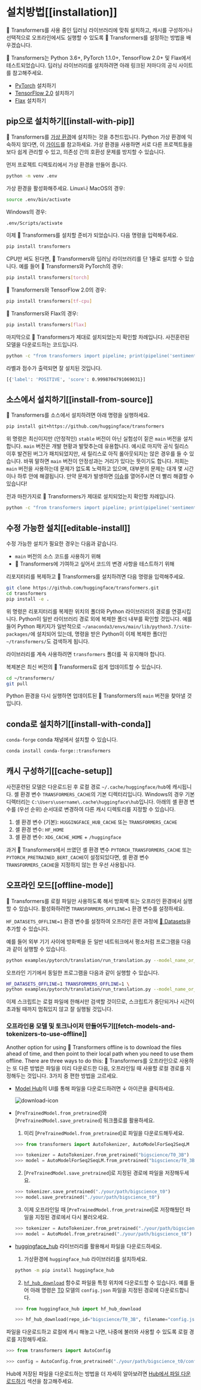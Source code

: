 <!---
Copyright 2022 The HuggingFace Team. All rights reserved.

Licensed under the Apache License, Version 2.0 (the "License");
you may not use this file except in compliance with the License.
You may obtain a copy of the License at

    http://www.apache.org/licenses/LICENSE-2.0

Unless required by applicable law or agreed to in writing, software
distributed under the License is distributed on an "AS IS" BASIS,
WITHOUT WARRANTIES OR CONDITIONS OF ANY KIND, either express or implied.
See the License for the specific language governing permissions and
limitations under the License.

⚠️ Note that this file is in Markdown but contain specific syntax for our doc-builder (similar to MDX) that may not be
rendered properly in your Markdown viewer.

-->

# 설치방법[[installation]]

🤗 Transformers를 사용 중인 딥러닝 라이브러리에 맞춰 설치하고, 캐시를 구성하거나 선택적으로 오프라인에서도 실행할 수 있도록 🤗 Transformers를 설정하는 방법을 배우겠습니다.

🤗 Transformers는 Python 3.6+, PyTorch 1.1.0+, TensorFlow 2.0+ 및 Flax에서 테스트되었습니다. 딥러닝 라이브러리를 설치하려면 아래 링크된 저마다의 공식 사이트를 참고해주세요.

* [PyTorch](https://pytorch.org/get-started/locally/) 설치하기
* [TensorFlow 2.0](https://www.tensorflow.org/install/pip) 설치하기
* [Flax](https://flax.readthedocs.io/en/latest/) 설치하기

## pip으로 설치하기[[install-with-pip]]

🤗 Transformers를 [가상 환경](https://docs.python.org/3/library/venv.html)에 설치하는 것을 추천드립니다. Python 가상 환경에 익숙하지 않다면, 이 [가이드](https://packaging.python.org/guides/installing-using-pip-and-virtual-environments/)를 참고하세요. 가상 환경을 사용하면 서로 다른 프로젝트들을 보다 쉽게 관리할 수 있고, 의존성 간의 호환성 문제를 방지할 수 있습니다.

먼저 프로젝트 디렉토리에서 가상 환경을 만들어 줍니다.

```bash
python -m venv .env
```

가상 환경을 활성화해주세요. Linux나 MacOS의 경우:

```bash
source .env/bin/activate
```
Windows의 경우:

```bash
.env/Scripts/activate
```

이제 🤗 Transformers를 설치할 준비가 되었습니다. 다음 명령을 입력해주세요.

```bash
pip install transformers
```

CPU만 써도 된다면, 🤗 Transformers와 딥러닝 라이브러리를 단 1줄로 설치할 수 있습니다. 예를 들어 🤗 Transformers와 PyTorch의 경우:

```bash
pip install transformers[torch]
```

🤗 Transformers와 TensorFlow 2.0의 경우:

```bash
pip install transformers[tf-cpu]
```

🤗 Transformers와 Flax의 경우:

```bash
pip install transformers[flax]
```

마지막으로 🤗 Transformers가 제대로 설치되었는지 확인할 차례입니다. 사전훈련된 모델을 다운로드하는 코드입니다.

```bash
python -c "from transformers import pipeline; print(pipeline('sentiment-analysis')('we love you'))"
```

라벨과 점수가 출력되면 잘 설치된 것입니다.

```bash
[{'label': 'POSITIVE', 'score': 0.9998704791069031}]
```

## 소스에서 설치하기[[install-from-source]]

🤗 Transformers를 소스에서 설치하려면 아래 명령을 실행하세요.

```bash
pip install git+https://github.com/huggingface/transformers
```

위 명령은 최신이지만 (안정적인) `stable` 버전이 아닌 실험성이 짙은 `main` 버전을 설치합니다. `main` 버전은 개발 현황과 발맞추는데 유용합니다. 예시로 마지막 공식 릴리스 이후 발견된 버그가 패치되었지만, 새 릴리스로 아직 롤아웃되지는 않은 경우를 들 수 있습니다. 바꿔 말하면 `main` 버전이 안정성과는 거리가 있다는 뜻이기도 합니다. 저희는 `main` 버전을 사용하는데 문제가 없도록 노력하고 있으며, 대부분의 문제는 대개 몇 시간이나 하루 안에 해결됩니다. 만약 문제가 발생하면 [이슈](https://github.com/huggingface/transformers/issues)를 열어주시면 더 빨리 해결할 수 있습니다!

전과 마찬가지로 🤗 Transformers가 제대로 설치되었는지 확인할 차례입니다.

```bash
python -c "from transformers import pipeline; print(pipeline('sentiment-analysis')('I love you'))"
```

## 수정 가능한 설치[[editable-install]]

수정 가능한 설치가 필요한 경우는 다음과 같습니다.

* `main` 버전의 소스 코드를 사용하기 위해
* 🤗 Transformers에 기여하고 싶어서 코드의 변경 사항을 테스트하기 위해

리포지터리를 복제하고 🤗 Transformers를 설치하려면 다음 명령을 입력해주세요.

```bash
git clone https://github.com/huggingface/transformers.git
cd transformers
pip install -e .
```

위 명령은 리포지터리를 복제한 위치의 폴더와 Python 라이브러리의 경로를 연결시킵니다. Python이 일반 라이브러리 경로 외에 복제한 폴더 내부를 확인할 것입니다. 예를 들어 Python 패키지가 일반적으로 `~/anaconda3/envs/main/lib/python3.7/site-packages/`에 설치되어 있는데, 명령을 받은 Python이 이제 복제한 폴더인 `~/transformers/`도 검색하게 됩니다.

<Tip warning={true}>

라이브러리를 계속 사용하려면 `transformers` 폴더를 꼭 유지해야 합니다.

</Tip>

복제본은 최신 버전의 🤗 Transformers로 쉽게 업데이트할 수 있습니다.

```bash
cd ~/transformers/
git pull
```

Python 환경을 다시 실행하면 업데이트된 🤗 Transformers의 `main` 버전을 찾아낼 것입니다.

## conda로 설치하기[[install-with-conda]]

`conda-forge` conda 채널에서 설치할 수 있습니다.

```bash
conda install conda-forge::transformers
```

## 캐시 구성하기[[cache-setup]]

사전훈련된 모델은 다운로드된 후 로컬 경로 `~/.cache/huggingface/hub`에 캐시됩니다. 셸 환경 변수 `TRANSFORMERS_CACHE`의 기본 디렉터리입니다. Windows의 경우 기본 디렉터리는 `C:\Users\username\.cache\huggingface\hub`입니다. 아래의 셸 환경 변수를 (우선 순위) 순서대로 변경하여 다른 캐시 디렉토리를 지정할 수 있습니다.

1. 셸 환경 변수 (기본): `HUGGINGFACE_HUB_CACHE` 또는 `TRANSFORMERS_CACHE`
2. 셸 환경 변수: `HF_HOME`
3. 셸 환경 변수: `XDG_CACHE_HOME` + `/huggingface`

<Tip>

과거 🤗 Transformers에서 쓰였던 셸 환경 변수 `PYTORCH_TRANSFORMERS_CACHE` 또는 `PYTORCH_PRETRAINED_BERT_CACHE`이 설정되있다면, 셸 환경 변수 `TRANSFORMERS_CACHE`을 지정하지 않는 한 우선 사용됩니다.

</Tip>

## 오프라인 모드[[offline-mode]]

🤗 Transformers를 로컬 파일만 사용하도록 해서 방화벽 또는 오프라인 환경에서 실행할 수 있습니다. 활성화하려면 `TRANSFORMERS_OFFLINE=1` 환경 변수를 설정하세요.

<Tip>

`HF_DATASETS_OFFLINE=1` 환경 변수를 설정하여 오프라인 훈련 과정에 [🤗 Datasets](https://hf-mirror.com/docs/datasets/)을 추가할 수 있습니다.

</Tip>

예를 들어 외부 기기 사이에 방화벽을 둔 일반 네트워크에서 평소처럼 프로그램을 다음과 같이 실행할 수 있습니다.

```bash
python examples/pytorch/translation/run_translation.py --model_name_or_path google-t5/t5-small --dataset_name wmt16 --dataset_config ro-en ...
```

오프라인 기기에서 동일한 프로그램을 다음과 같이 실행할 수 있습니다.

```bash
HF_DATASETS_OFFLINE=1 TRANSFORMERS_OFFLINE=1 \
python examples/pytorch/translation/run_translation.py --model_name_or_path google-t5/t5-small --dataset_name wmt16 --dataset_config ro-en ...
```

이제 스크립트는 로컬 파일에 한해서만 검색할 것이므로, 스크립트가 중단되거나 시간이 초과될 때까지 멈춰있지 않고 잘 실행될 것입니다.

### 오프라인용 모델 및 토크나이저 만들어두기[[fetch-models-and-tokenizers-to-use-offline]]

Another option for using 🤗 Transformers offline is to download the files ahead of time, and then point to their local path when you need to use them offline. There are three ways to do this:
🤗 Transformers를 오프라인으로 사용하는 또 다른 방법은 파일을 미리 다운로드한 다음, 오프라인일 때 사용할 로컬 경로를 지정해두는 것입니다. 3가지 중 편한 방법을 고르세요.

* [Model Hub](https://hf-mirror.com/models)의 UI를 통해 파일을 다운로드하려면 ↓ 아이콘을 클릭하세요.

    ![download-icon](https://hf-mirror.com/datasets/huggingface/documentation-images/resolve/main/download-icon.png)

* [`PreTrainedModel.from_pretrained`]와 [`PreTrainedModel.save_pretrained`] 워크플로를 활용하세요.

    1. 미리 [`PreTrainedModel.from_pretrained`]로 파일을 다운로드해두세요.

    ```py
    >>> from transformers import AutoTokenizer, AutoModelForSeq2SeqLM

    >>> tokenizer = AutoTokenizer.from_pretrained("bigscience/T0_3B")
    >>> model = AutoModelForSeq2SeqLM.from_pretrained("bigscience/T0_3B")
    ```

    2. [`PreTrainedModel.save_pretrained`]로 지정된 경로에 파일을 저장해두세요.

    ```py
    >>> tokenizer.save_pretrained("./your/path/bigscience_t0")
    >>> model.save_pretrained("./your/path/bigscience_t0")
    ```

    3. 이제 오프라인일 때 [`PreTrainedModel.from_pretrained`]로 저장해뒀던 파일을 지정된 경로에서 다시 불러오세요.

    ```py
    >>> tokenizer = AutoTokenizer.from_pretrained("./your/path/bigscience_t0")
    >>> model = AutoModel.from_pretrained("./your/path/bigscience_t0")
    ```

* [huggingface_hub](https://github.com/huggingface/huggingface_hub/tree/main/src/huggingface_hub) 라이브러리를 활용해서 파일을 다운로드하세요.

    1. 가상환경에 `huggingface_hub` 라이브러리를 설치하세요.

    ```bash
    python -m pip install huggingface_hub
    ```

    2. [`hf_hub_download`](https://hf-mirror.com/docs/hub/adding-a-library#download-files-from-the-hub) 함수로 파일을 특정 위치에 다운로드할 수 있습니다. 예를 들어 아래 명령은 [T0](https://hf-mirror.com/bigscience/T0_3B) 모델의 `config.json` 파일을 지정된 경로에 다운로드합니다.

    ```py
    >>> from huggingface_hub import hf_hub_download

    >>> hf_hub_download(repo_id="bigscience/T0_3B", filename="config.json", cache_dir="./your/path/bigscience_t0")
    ```

파일을 다운로드하고 로컬에 캐시 해놓고 나면, 나중에 불러와 사용할 수 있도록 로컬 경로를 지정해두세요.

```py
>>> from transformers import AutoConfig

>>> config = AutoConfig.from_pretrained("./your/path/bigscience_t0/config.json")
```

<Tip>

Hub에 저장된 파일을 다운로드하는 방법을 더 자세히 알아보려면 [Hub에서 파일 다운로드하기](https://hf-mirror.com/docs/hub/how-to-downstream) 섹션을 참고해주세요.

</Tip>
